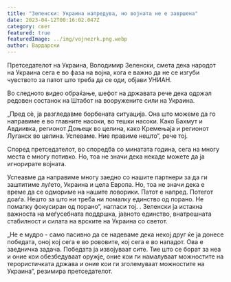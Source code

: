 ```yaml
---
title: "Зеленски: Украина напредува, но војната не е завршена"
date: 2023-04-12T00:16:02.047Z
category: свет
featured: true
featuredImage: ../img/vojnezrk.png.webp
author: Вардарски
---
```


Претседателот на Украина, Володимир Зеленски, смета дека народот на Украина сега е во фаза на војна, кога е важно да не се изгуби чувството за патот што треба да се оди, објави УНИАН.

Во следното видео обраќање, шефот на државата рече дека одржал редовен состанок на Штабот на вооружените сили на Украина.

„Пред сè, ја разгледавме борбената ситуација. Она што можеме да го направиме е во главните насоки, во тешки насоки. Како Бахмут и Авдиивка, регионот Доњецк во целина, како Кремењаја и регионот Луганск во целина. Успеваме. Ние правиме нешто“, рече тој.

Според претседателот, во споредба со минатата година, сега на многу места е многу потивко. Но, тоа не значи дека некаде можете да ја игнорирате војната.

Успеавме да направиме многу заедно со нашите партнери за да ги заштитиме луѓето, Украина и цела Европа. Но, тоа не значи дека е време да се одмориме на нашите ловорики. Патот е напред. Потегот доаѓа. Нешто за што ни треба ни помалку единство од порано. Не помалку фокусиран од порано“, нагласи тој.
.
Зеленски ја истакна важноста на меѓусебната поддршка, јавното единство, внатрешната стабилност и силата на врските на Украина со светот.

„Не е мудро - само пасивно да се надеваме дека некој друг ќе ја донесе победата, оној кој сега е во рововите, кој сега е во нападот. Ова е заедничка задача. Победата ја извојуваат сите. Тие што се борат за неа и оние кои обезбедуваат оружје, оние кои ги намалуваат можностите на терористичката држава и оние кои ги зголемуваат можностите на Украина“, резимира претседателот.
